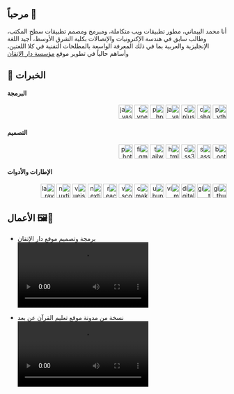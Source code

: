 ## مرحباً 👋

أنا محمد البيماني، مطور تطبيقات ويب متكاملة، ومبرمج ومصمم تطبيقات سطح المكتب، وطالب سابق في هندسة الإكترونيات والإتصالات بكلية الشرق الأوسط، أجيد اللغة الإنجليزية والعربية بما في ذلك المعرفة الواسعة بالمطلحات التقنية في كلا اللغتين، وأساهم حالياً في تطوير موقع [مؤسسة دار الإتقان](https://daritqaan.site/)

## 🔭 الخبرات  

#### البرمجة
<div dir="rtl">
  <img dir="rtl" src="https://cdn.jsdelivr.net/gh/devicons/devicon/icons/python/python-original.svg" alt="python" width="32" height="32" />
  <img dir="rtl" src="https://cdn.jsdelivr.net/gh/devicons/devicon/icons/csharp/csharp-original.svg" alt="csharp" width="32" height="32" />
  <img dir="rtl" src="https://cdn.jsdelivr.net/gh/devicons/devicon/icons/cplusplus/cplusplus-original.svg" alt="cplusplus" width="32" height="32" />
  <img dir="rtl" src="https://cdn.jsdelivr.net/gh/devicons/devicon/icons/java/java-original.svg" alt="java" width="32" height="32" />
  <img dir="rtl" src="https://cdn.jsdelivr.net/gh/devicons/devicon/icons/php/php-original.svg" alt="php" width="32" height="32" />
  <img dir="rtl" src="https://cdn.jsdelivr.net/gh/devicons/devicon/icons/typescript/typescript-original.svg" alt="typescript" width="32" height="32" />
  <img dir="rtl" src="https://cdn.jsdelivr.net/gh/devicons/devicon/icons/javascript/javascript-original.svg" alt="javascript" width="32" height="32" />
</div>


#### التصميم
<div dir="rtl">
  <img dir="rtl" src="https://cdn.jsdelivr.net/gh/devicons/devicon/icons/bootstrap/bootstrap-original.svg" alt="bootstrap" width="32" height="32" />
  <img dir="rtl" src="https://cdn.jsdelivr.net/gh/devicons/devicon/icons/sass/sass-original.svg" alt="sass" width="32" height="32" />
  <img dir="rtl" src="https://cdn.jsdelivr.net/gh/devicons/devicon/icons/css3/css3-original.svg" alt="css3" width="32" height="32" />
  <img dir="rtl" src="https://cdn.jsdelivr.net/gh/devicons/devicon/icons/html5/html5-original.svg" alt="html5" width="32" height="32" />
  <img dir="rtl" src="https://cdn.jsdelivr.net/gh/devicons/devicon/icons/tailwindcss/tailwindcss-plain.svg" alt="tailwindcss" width="32" height="32" />
  <img dir="rtl" src="https://cdn.jsdelivr.net/gh/devicons/devicon/icons/figma/figma-original.svg" alt="figma" width="32" height="32" />
  <img dir="rtl" src="https://cdn.jsdelivr.net/gh/devicons/devicon/icons/photoshop/photoshop-plain.svg" alt="photoshop" width="32" height="32" />
</div>

#### الإطارات والأدوات
<div dir="rtl">
  <img dir="rtl" src="https://cdn.jsdelivr.net/gh/devicons/devicon/icons/github/github-original.svg" alt="github" width="32" height="32" />
  <img dir="rtl" src="https://cdn.jsdelivr.net/gh/devicons/devicon/icons/git/git-original.svg" alt="git" width="32" height="32" />
  <img dir="rtl" src="https://cdn.jsdelivr.net/gh/devicons/devicon/icons/digitalocean/digitalocean-original.svg" alt="digitalocean" width="32" height="32" />
  <img dir="rtl" src="https://cdn.jsdelivr.net/gh/devicons/devicon/icons/vim/vim-original.svg" alt="vim" width="32" height="32" />
  <img dir="rtl" src="https://cdn.jsdelivr.net/gh/devicons/devicon/icons/ubuntu/ubuntu-plain.svg" alt="ubuntu" width="32" height="32" />
  <img dir="rtl" src="https://cdn.jsdelivr.net/gh/devicons/devicon/icons/cmake/cmake-original.svg" alt="cmake" width="32" height="32" />
  <img dir="rtl" src="https://cdn.jsdelivr.net/gh/devicons/devicon/icons/vscode/vscode-original.svg" alt="vscode" width="32" height="32" />
  <img dir="rtl" src="https://cdn.jsdelivr.net/gh/devicons/devicon/icons/react/react-original.svg" alt="react" width="32" height="32" />
  <img dir="rtl" src="https://cdn.jsdelivr.net/gh/devicons/devicon/icons/nextjs/nextjs-original.svg" alt="nextjs" width="32" height="32" />
  <img dir="rtl" src="https://cdn.jsdelivr.net/gh/devicons/devicon/icons/vuejs/vuejs-original.svg" alt="vuejs" width="32" height="32" />
  <img dir="rtl" src="https://cdn.jsdelivr.net/gh/devicons/devicon/icons/nuxtjs/nuxtjs-original.svg" alt="nuxtjs" width="32" height="32" />
  <img dir="rtl" src="https://cdn.jsdelivr.net/gh/devicons/devicon/icons/laravel/laravel-plain.svg" alt="laravel" width="32" height="32" />
</div>

## الأعمال 🖼🎨
- برمجة وتصميم موقع دار الإتقان  
<video src="https://user-images.githubusercontent.com/59430478/210408842-3fd08a93-ddf1-4941-8826-d4b94ed25267.mp4"></video>


- نسخة من مدونة موقع تعليم القرآن عن بعد  
<video src="https://user-images.githubusercontent.com/59430478/210423810-57e20135-28fa-403a-9571-ccaaa93a2b09.mp4"></video>
